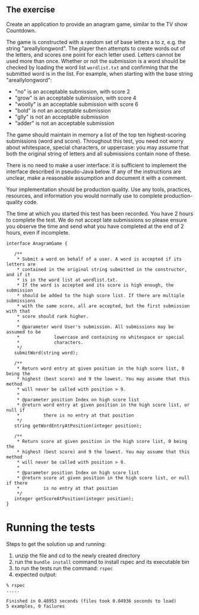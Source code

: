 ## The exercise

Create an application to provide an anagram game, similar to the TV show Countdown.

The game is constructed with a random set of base letters a to z, e.g. the string "areallylongword". The player then attempts to create words out of the letters, and scores one point for each letter used. Letters cannot be used more than once. Whether or not the submission is a word should be checked by loading the word list `wordlist.txt` and confirming that the submitted word is in the list. For example, when starting with the base string "areallylongword": 

* "no" is an acceptable submission, with score 2
* "grow" is an acceptable submission, with score 4
* "woolly" is an acceptable submission with score 6
* "bold" is not an acceptable submission
* "glly" is not an acceptable submission
* "adder" is not an acceptable submission

The game should maintain in memory a list of the top ten highest-scoring submissions (word and score). 
Throughout this test, you need not worry about whitespace, special characters, or uppercase: you may assume that both the original string of letters and all submissions contain none of these.

There is no need to make a user interface: it is sufficient to implement the interface described in pseudo-Java below. If any of the instructions are unclear, make a reasonable assumption and document it with a comment.

Your implementation should be production quality. Use any tools, practices, resources, and information you would normally use to complete production-quality code. 

The time at which you started this test has been recorded. You have 2 hours to complete the test. We do not accept late submissions so please ensure you observe the time and send what you have completed at the end of 2 hours, even if incomplete.

    interface AnagramGame {
    
       /**
        * Submit a word on behalf of a user. A word is accepted if its letters are
        * contained in the original string submitted in the constructor, and if it
        * is in the word list at wordlist.txt.
        * If the word is accepted and its score is high enough, the submission
        * should be added to the high score list. If there are multiple submissions
        * with the same score, all are accepted, but the first submission with that
        * score should rank higher.
        *
        * @parameter word User's submission. All submissions may be assumed to be
        *             lowercase and containing no whitespace or special
        *             characters.
        */
       submitWord(string word);
     
       /**
        * Return word entry at given position in the high score list, 0 being the
        * highest (best score) and 9 the lowest. You may assume that this method
        * will never be called with position > 9.
        *
        * @parameter position Index on high score list
        * @return word entry at given position in the high score list, or null if
        *         there is no entry at that position
        */
       string getWordEntryAtPosition(integer position);
      
       /**
        * Return score at given position in the high score list, 0 being the
        * highest (best score) and 9 the lowest. You may assume that this method
        * will never be called with position > 9.
        *
        * @parameter position Index on high score list
        * @return score at given position in the high score list, or null if there
        *         is no entry at that position
        */
       integer getScoreAtPosition(integer position);
    }



# Running the tests

Steps to get the solution up and running:

1. unzip the file and cd to the newly created directory
2. run the `bundle install` command to install rspec and its executable bin
3. to run the tests run the command: 
    `rspec`
4. expected output: 

```
% rspec
.....

Finished in 0.48953 seconds (files took 0.04936 seconds to load)
5 examples, 0 failures
```